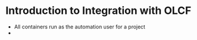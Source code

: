 # Introduction to Integration with OLCF

* All containers run as the automation user for a project
* 
